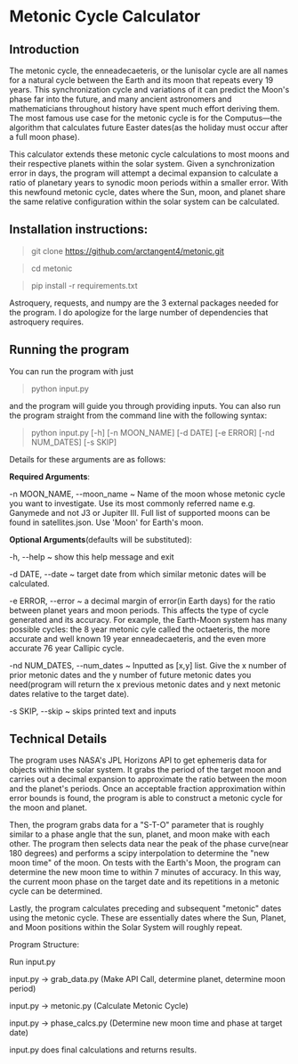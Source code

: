 # **Metonic Cycle Calculator**

## Introduction
The metonic cycle, the enneadecaeteris, or the lunisolar cycle are all names for a natural cycle between the Earth and its moon that repeats every 19 years. This synchronization cycle and variations of it can predict the Moon's phase far into the future, and many ancient astronomers and mathematicians throughout history have spent much effort deriving them. The most famous use case for the metonic cycle is for the Computus—the algorithm that calculates future Easter dates(as the holiday must occur after a full moon phase). 

This calculator extends these metonic cycle calculations to most moons and their respective planets within the solar system. Given a synchronization error in days, the program will attempt a decimal expansion to calculate a ratio of planetary years to synodic moon periods within a smaller error. With this newfound metonic cycle, dates where the Sun, moon, and planet share the same relative configuration within the solar system can be calculated.

## Installation instructions:
>git clone https://github.com/arctangent4/metonic.git

>cd metonic

>pip install -r requirements.txt


Astroquery, requests, and numpy are the 3 external packages needed for the program. I do apologize for the large number of dependencies that astroquery requires.

## Running the program
You can run the program with just
>python input.py

and the program will guide you through providing inputs.
You can also run the program straight from the command line with the following syntax:
>python input.py [-h] [-n MOON_NAME] [-d DATE] [-e ERROR] [-nd NUM_DATES] [-s SKIP]

Details for these arguments are as follows:

**Required Arguments**:

  -n MOON_NAME, --moon_name ~
                        Name of the moon whose metonic cycle you want to investigate. Use its most commonly referred name e.g. Ganymede and not J3 or Jupiter III. Full list of supported moons can be found in satellites.json. Use 'Moon' for Earth's moon.
                        
**Optional Arguments**(defaults will be substituted):

  -h, --help     ~       show this help message and exit
  
  -d DATE, --date ~ target date from which similar metonic dates will be calculated.
  
  -e ERROR, --error  ~
                         a decimal margin of error(in Earth days) for the ratio between planet years and moon periods. This affects the type of cycle generated and its accuracy. For example, the Earth-Moon system has many possible cycles: the 8 year metonic cyle called the octaeteris, the more accurate and well known 19 year enneadecaeteris, and the even more accurate 76 year Callipic cycle. 
                        
  -nd NUM_DATES, --num_dates ~
                        Inputted as [x,y] list. Give the x number of prior metonic dates and the y number of future metonic dates you need(program will return the x previous metonic dates and y next metonic dates relative to the target date).
                        
 -s SKIP, --skip  ~ skips printed text and inputs

 ## Technical Details
The program uses NASA's JPL Horizons API to get ephemeris data for objects within the solar system.
It grabs the period of the target moon and carries out a decimal expansion to approximate the ratio between the moon and the planet's periods.
Once an acceptable fraction approximation within error bounds is found, the program is able to construct a metonic cycle for the moon and planet.

Then, the program grabs data for a "S-T-O" parameter that is roughly similar to a phase angle that the sun, planet, and moon make with each other.
The program then selects data near the peak of the phase curve(near 180 degrees) and performs a scipy interpolation to determine the "new moon time" of the moon.
On tests with the Earth's Moon, the program can determine the new moon time to within 7 minutes of accuracy.
In this way, the current moon phase on the target date and its repetitions in a metonic cycle can be determined.

Lastly, the program calculates preceding and subsequent "metonic" dates using the metonic cycle.
These are essentially dates where the Sun, Planet, and Moon positions within the Solar System will roughly repeat.

Program Structure:

Run input.py

input.py -> grab_data.py (Make API Call, determine planet, determine moon period)

input.py -> metonic.py (Calculate Metonic Cycle)

input.py -> phase_calcs.py (Determine new moon time and phase at target date)

input.py does final calculations and returns results.
